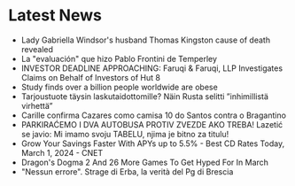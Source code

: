 # Latest News
-  Lady Gabriella Windsor's husband Thomas Kingston cause of death revealed
-  La "evaluación" que hizo Pablo Frontini de Temperley
-  INVESTOR DEADLINE APPROACHING: Faruqi & Faruqi, LLP Investigates Claims on Behalf of Investors of Hut 8
-  Study finds over a billion people worldwide are obese
-  Tarjoustuote täysin laskutaidottomille? Näin Rusta selitti ”inhimillistä virhettä”
-  Carille confirma Cazares como camisa 10 do Santos contra o Bragantino
-  PARKIRAĆEMO I DVA AUTOBUSA PROTIV ZVEZDE AKO TREBA! Lazetić se javio: Mi imamo svoju TABELU, njima je bitno za titulu!
-  Grow Your Savings Faster With APYs up to 5.5% - Best CD Rates Today, March 1, 2024 - CNET
-  Dragon's Dogma 2 And 26 More Games To Get Hyped For In March
-  "Nessun errore". Strage di Erba, la verità del Pg di Brescia
